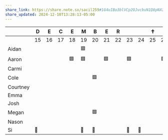 ```yaml
---
share_link: https://share.note.sx/sacil259#1G4uIBo3blVCp2OJvcbuN1Q8pNXziwmEd6NnnoTxsuM
share_updated: 2024-12-10T13:28:13-05:00
---
```


|          | D   | E   | C   | E   | M   | B   | E   | R   |     |     | ✝️  |     |     |     |     |     |     | 🎉  | J   | A   | N   | U   | A   | R   | Y   |     |     |     |     |     |     |     |
| -------- | --- | --- | --- | --- | --- | --- | --- | --- | --- | --- | --- | --- | --- | --- | --- | --- | --- | --- | --- | --- | --- | --- | --- | --- | --- | --- | --- | --- | --- | --- | --- | --- |
|          | 15  | 16  | 17  | 18  | 19  | 20  | 21  | 22  | 23  | 24  | 25  | 26  | 27  | 28  | 29  | 30  | 31  | 1   | 2   | 3   | 4   | 5   | 6   | 7   | 8   | 9   | 10  | 11  | 12  | 13  | 14  | 15  |
| Aidan    |     |     |     |     | 🟥  |     |     |     |     |     |     |     |     |     |     |     |     |     |     |     |     |     |     |     |     |     |     |     |     |     |     |     |
| Aaron    |     |     |     | 🟩  | 🟩  |     | 🟩  |     | 🟩  |     |     | 🟩  |     |     |     | 🟩  | 🟩  | 🟨  | 🟩  |     | 🟩  |     |     | 🟩  |     | 🟩  |     | 🟩  |     |     | 🟩  |     |
| Carmi    |     |     |     |     |     |     |     |     |     |     |     |     |     |     |     |     |     |     |     |     |     |     |     |     |     |     |     |     |     |     |     |     |
| Cole     |     |     |     |     |     | 🟩  |     |     |     |     |     |     |     |     |     |     |     |     |     |     |     |     |     |     |     | 🟩  |     |     |     |     |     |     |
| Courtney |     |     |     |     |     |     |     |     |     |     |     |     |     |     |     |     |     |     |     |     |     |     |     |     |     |     |     |     |     |     |     |     |
| Emma     |     |     |     |     |     |     |     |     |     |     |     |     |     |     |     |     |     |     |     |     |     |     |     |     |     |     |     |     |     |     |     |     |
| Josh     |     |     |     |     |     |     |     |     |     |     |     |     |     |     |     |     |     |     |     |     |     |     |     |     |     |     |     |     |     |     |     |     |
| Megan    |     |     |     |     |     | 🟩  |     |     |     |     |     |     |     |     |     |     |     |     |     |     |     |     |     |     |     | 🟩  |     |     |     |     |     |     |
| Nason    |     |     |     |     |     |     |     |     |     |     |     |     |     |     |     |     |     |     |     |     |     |     |     |     |     |     |     |     |     |     |     |     |
| Si       | 🌚  |     |     |     | 🌚  | 🌚  |     |     | 🌚  | 🌚  |     |     |     | 🌚  | 🌚  |     |     | 🌚  |     |     | 🌚  | 🌚  | 🌚  |     |     | 🌞  |     | 🌚  |     |     |     |     |
